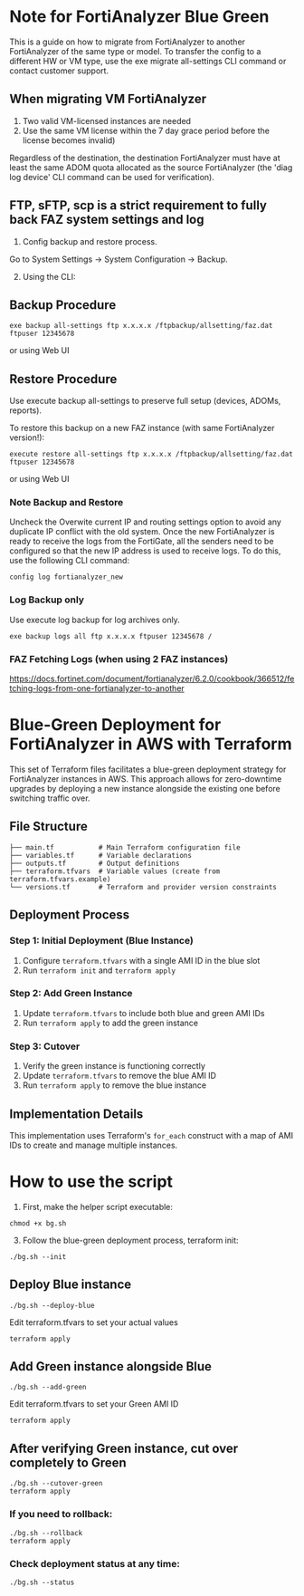 # Note for FortiAnalyzer Blue Green

This is a guide on how to migrate from FortiAnalyzer to another FortiAnalyzer of the same type or model. To transfer the config to a different HW or VM type, use the exe migrate all-settings CLI command or contact customer support.

## When migrating VM FortiAnalyzer 

1. Two valid VM-licensed instances are needed
2. Use the same VM license within the 7 day grace period before the license becomes invalid)

Regardless of the destination, the destination FortiAnalyzer must have at least the same ADOM quota allocated as the source FortiAnalyzer (the 'diag log device' CLI command can be used for verification).

## FTP, sFTP, scp is a strict requirement to fully back FAZ system settings and log

1. Config backup and restore process.

Go to System Settings -> System Configuration -> Backup.

2. Using the CLI:

## Backup Procedure

```
exe backup all-settings ftp x.x.x.x /ftpbackup/allsetting/faz.dat ftpuser 12345678
```

or using Web UI

## Restore Procedure

Use execute backup all-settings to preserve full setup (devices, ADOMs, reports).

To restore this backup on a new FAZ instance (with same FortiAnalyzer version!):

```
execute restore all-settings ftp x.x.x.x /ftpbackup/allsetting/faz.dat ftpuser 12345678
```
or using Web UI

### Note Backup and Restore

Uncheck the Overwite current IP and routing settings option to avoid any duplicate IP conflict with the old system.
Once the new FortiAnalyzer is ready to receive the logs from the FortiGate, all the senders need to be configured so that the new IP address is used to receive logs.
To do this, use the following CLI command:

```
config log fortianalyzer_new 
```

### Log Backup only 

Use execute log backup for log archives only.

```
exe backup logs all ftp x.x.x.x ftpuser 12345678 /
```

### FAZ Fetching Logs (when using 2 FAZ instances) 

https://docs.fortinet.com/document/fortianalyzer/6.2.0/cookbook/366512/fetching-logs-from-one-fortianalyzer-to-another

# Blue-Green Deployment for FortiAnalyzer in AWS with Terraform

This set of Terraform files facilitates a blue-green deployment strategy for FortiAnalyzer instances in AWS. This approach allows for zero-downtime upgrades by deploying a new instance alongside the existing one before switching traffic over.

## File Structure

```
├── main.tf           # Main Terraform configuration file
├── variables.tf      # Variable declarations
├── outputs.tf        # Output definitions
├── terraform.tfvars  # Variable values (create from terraform.tfvars.example)
└── versions.tf       # Terraform and provider version constraints
```

## Deployment Process

### Step 1: Initial Deployment (Blue Instance)
1. Configure `terraform.tfvars` with a single AMI ID in the blue slot
2. Run `terraform init` and `terraform apply`

### Step 2: Add Green Instance
1. Update `terraform.tfvars` to include both blue and green AMI IDs
2. Run `terraform apply` to add the green instance

### Step 3: Cutover
1. Verify the green instance is functioning correctly
2. Update `terraform.tfvars` to remove the blue AMI ID
3. Run `terraform apply` to remove the blue instance

## Implementation Details

This implementation uses Terraform's `for_each` construct with a map of AMI IDs to create and manage multiple instances.


# How to use the script

1. First, make the helper script executable:

```
chmod +x bg.sh
```

3. Follow the blue-green deployment process, terraform init:

```
./bg.sh --init

```
## Deploy Blue instance

```
./bg.sh --deploy-blue
```

Edit terraform.tfvars to set your actual values

```
terraform apply
```

## Add Green instance alongside Blue

```
./bg.sh --add-green
```

Edit terraform.tfvars to set your Green AMI ID

```
terraform apply
```
## After verifying Green instance, cut over completely to Green

```
./bg.sh --cutover-green
terraform apply
```

### If you need to rollback:

```
./bg.sh --rollback
terraform apply
```

### Check deployment status at any time:

```
./bg.sh --status
```
